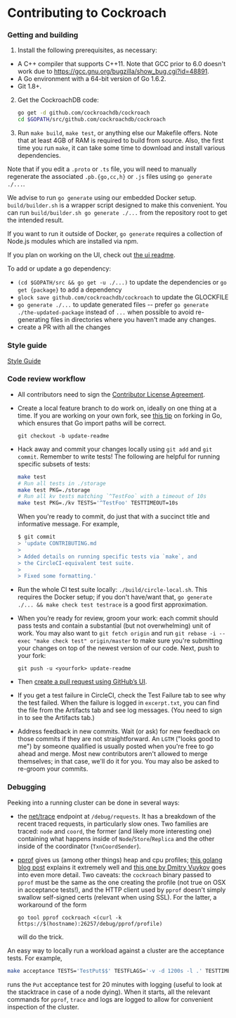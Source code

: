 # Contributing to Cockroach

### Getting and building

1.  Install the following prerequisites, as necessary:
  - A C++ compiler that supports C++11. Note that GCC prior to 6.0 doesn't
  work due to https://gcc.gnu.org/bugzilla/show_bug.cgi?id=48891. 
  - A Go environment with a 64-bit version of Go 1.6.2.
  - Git 1.8+.

2.  Get the CockroachDB code:

	```bash
	go get -d github.com/cockroachdb/cockroach
	cd $GOPATH/src/github.com/cockroachdb/cockroach
	```

3.  Run `make build`, `make test`, or anything else our Makefile
	offers. Note that at least 4GB of RAM is required to build from source. Also, the first time you run `make`, it can take some
	time to download and install various dependencies.

Note that if you edit a `.proto` or `.ts` file, you will need to
manually regenerate the associated `.pb.{go,cc,h}` or `.js` files
using `go generate ./...`.

We advise to run `go generate` using our embedded Docker
setup. `build/builder.sh` is a wrapper script designed to make this
convenient. You can run `build/builder.sh go generate ./...` from the
repository root to get the intended result.

If you want to run it outside of Docker, `go generate` requires a
collection of Node.js modules which are installed via npm.

If you plan on working on the UI, check out [the ui readme](ui).

To add or update a go dependency:
- `(cd $GOPATH/src && go get -u ./...)` to update the dependencies or
  `go get {package}` to add a dependency
- `glock save github.com/cockroachdb/cockroach` to update the
  GLOCKFILE
- `go generate ./...` to update generated files -- prefer `go generate
  ./the-updated-package` instead of `...` when possible to avoid
  re-generating files in directories where you haven't made any
  changes.
- create a PR with all the changes

### Style guide

[Style Guide](STYLE.md)

### Code review workflow

+ All contributors need to sign the
  [Contributor License Agreement](https://cla-assistant.io/cockroachdb/cockroach).

+ Create a local feature branch to do work on, ideally on one thing at a time.
  If you are working on your own fork, see
  [this tip](http://blog.campoy.cat/2014/03/github-and-go-forking-pull-requests-and.html)
  on forking in Go, which ensures that Go import paths will be correct.

  `git checkout -b update-readme`

+ Hack away and commit your changes locally using `git add` and `git
  commit`. Remember to write tests! The following are helpful for
  running specific subsets of tests:

  ```bash
  make test
  # Run all tests in ./storage
  make test PKG=./storage
  # Run all kv tests matching `^TestFoo` with a timeout of 10s
  make test PKG=./kv TESTS='^TestFoo' TESTTIMEOUT=10s
  ```

  When you're ready to commit, do just that with a succinct title and
  informative message. For example,

  ```bash
  $ git commit
  > 'update CONTRIBUTING.md
  >
  > Added details on running specific tests via `make`, and
  > the CircleCI-equivalent test suite.
  >
  > Fixed some formatting.'
  ```

+ Run the whole CI test suite locally: `./build/circle-local.sh`. This
  requires the Docker setup; if you don't have/want that, `go generate
  ./... && make check test testrace` is a good first approximation.

+ When you’re ready for review, groom your work: each commit should
  pass tests and contain a substantial (but not overwhelming) unit of
  work. You may also want to `git fetch origin` and run `git rebase -i
  --exec "make check test" origin/master` to make sure you're
  submitting your changes on top of the newest version of our
  code. Next, push to your fork:

  `git push -u <yourfork> update-readme`

+ Then
  [create a pull request using GitHub’s UI](https://help.github.com/articles/creating-a-pull-request).

+ If you get a test failure in CircleCI, check the Test Failure tab to
  see why the test failed. When the failure is logged in
  `excerpt.txt`, you can find the file from the Artifacts tab and see
  log messages. (You need to sign in to see the Artifacts tab.)

+ Address feedback in new commits. Wait (or ask) for new feedback on
  those commits if they are not straightforward. An `LGTM` ("looks
  good to me") by someone qualified is usually posted when you're free
  to go ahead and merge. Most new contributors aren't allowed to merge
  themselves; in that case, we'll do it for you. You may also be asked
  to re-groom your commits.


### Debugging

Peeking into a running cluster can be done in several ways:

* the [net/trace](https://godoc.org/golang.org/x/net/trace) endpoint
  at `/debug/requests`.  It has a breakdown of the recent traced
  requests, in particularly slow ones. Two families are traced: `node`
  and `coord`, the former (and likely more interesting one) containing
  what happens inside of `Node`/`Store`/`Replica` and the other inside
  of the coordinator (`TxnCoordSender`).
* [pprof](https://golang.org/pkg/net/http/pprof/) gives us (among
  other things) heap and cpu profiles;
  [this golang blog post](http://blog.golang.org/profiling-go-programs)
  explains it extremely well and
  [this one by Dmitry Vuykov](https://software.intel.com/en-us/blogs/2014/05/10/debugging-performance-issues-in-go-programs)
  goes into even more detail. Two caveats: the `cockroach` binary
  passed to `pprof` must be the same as the one creating the profile
  (not true on OSX in acceptance tests!), and the HTTP client used by
  `pprof` doesn't simply swallow self-signed certs (relevant when
  using SSL). For the latter, a workaround of the form

  ```
  go tool pprof cockroach <(curl -k https://$(hostname):26257/debug/pprof/profile)
  ```

  will do the trick.

An easy way to locally run a workload against a cluster are the
acceptance tests.  For example,

```bash
make acceptance TESTS='TestPut$$' TESTFLAGS='-v -d 1200s -l .' TESTTIMEOUT=1210s
```

runs the `Put` acceptance test for 20 minutes with logging (useful to
look at the stacktrace in case of a node dying). When it starts, all
the relevant commands for `pprof`, `trace` and logs are logged to
allow for convenient inspection of the cluster.

